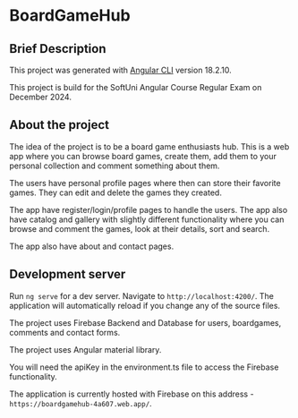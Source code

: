 # BoardGameHub

## Brief Description
This project was generated with [Angular CLI](https://github.com/angular/angular-cli) version 18.2.10.

This project is build for the SoftUni Angular Course Regular Exam on December 2024.

## About the project
The idea of the project is to be a board game enthusiasts hub. This is a web app where you can browse board games, create them, add them to your personal collection and comment something about them.

The users have personal profile pages where then can store their favorite games. They can edit and delete the games they created.

The app have register/login/profile pages to handle the users. The app also have catalog and gallery with slightly different functionality where you can browse and comment the games, look at their details, sort and search.

The app also have about and contact pages.

## Development server
Run `ng serve` for a dev server. Navigate to `http://localhost:4200/`. The application will automatically reload if you change any of the source files.

The project uses Firebase Backend and Database for users, boardgames, comments and contact forms.

The project uses Angular material library.

You will need the apiKey in the environment.ts file to access the Firebase functionality.

The application is currently hosted with Firebase on this address - `https://boardgamehub-4a607.web.app/`.
## 
